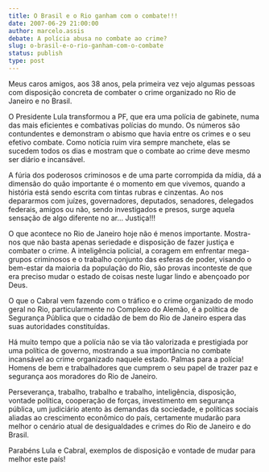 ```yaml
---
title: O Brasil e o Rio ganham com o combate!!!
date: 2007-06-29 21:00:00
author: marcelo.assis
debate: A polícia abusa no combate ao crime?
slug: o-brasil-e-o-rio-ganham-com-o-combate
status: publish 
type: post
---
```


Meus caros amigos, aos 38 anos, pela primeira vez vejo algumas pessoas com disposição concreta de combater o crime organizado no Rio de Janeiro e no Brasil.  

O Presidente Lula transformou a PF, que era uma polícia de gabinete, numa das mais eficientes e combativas polícias do mundo. Os números são contundentes e demonstram o abismo que havia entre os crimes e o seu efetivo combate. Como notícia ruim vira sempre manchete, elas se sucedem todos os dias e mostram que o combate ao crime deve mesmo ser diário e incansável.  

A fúria dos poderosos criminosos e de uma parte corrompida da mídia, dá a dimensão do quão importante é o momento em que vivemos, quando a história está sendo escrita com tintas rubras e cinzentas. Ao nos depararmos com juízes, governadores, deputados, senadores, delegados federais, amigos ou não, sendo investigados e presos, surge aquela sensação de algo diferente no ar... Justiça!!!  

O que acontece no Rio de Janeiro hoje não é menos importante. Mostra-nos que não basta apenas seriedade e disposição de fazer justiça e combater o crime. A inteligência policial, a coragem em enfrentar mega-grupos criminosos e o trabalho conjunto das esferas de poder, visando o bem-estar da maioria da população do Rio, são provas inconteste de que era preciso mudar o estado de coisas neste lugar lindo e abençoado por Deus.  

O que o Cabral vem fazendo com o tráfico e o crime organizado de modo geral no Rio, particularmente no Complexo do Alemão, é a política de Segurança Pública que o cidadão de bem do Rio de Janeiro espera das suas autoridades constituídas.  

Há muito tempo que a polícia não se via tão valorizada e prestigiada por uma política de governo, mostrando a sua importância no combate incansável ao crime organizado naquele estado. Palmas para a polícia! Homens de bem e trabalhadores que cumprem o seu papel de trazer paz e segurança aos moradores do Rio de Janeiro.  

Perseverança, trabalho, trabalho e trabalho, inteligência, disposição, vontade política, cooperação de forças, investimento em segurança pública, um judiciário atento às demandas da sociedade, e políticas sociais aliadas ao crescimento econômico do país, certamente mudarão para melhor o cenário atual de desigualdades e crimes do Rio de Janeiro e do Brasil.  

Parabéns Lula e Cabral, exemplos de disposição e vontade de mudar para melhor este país!
